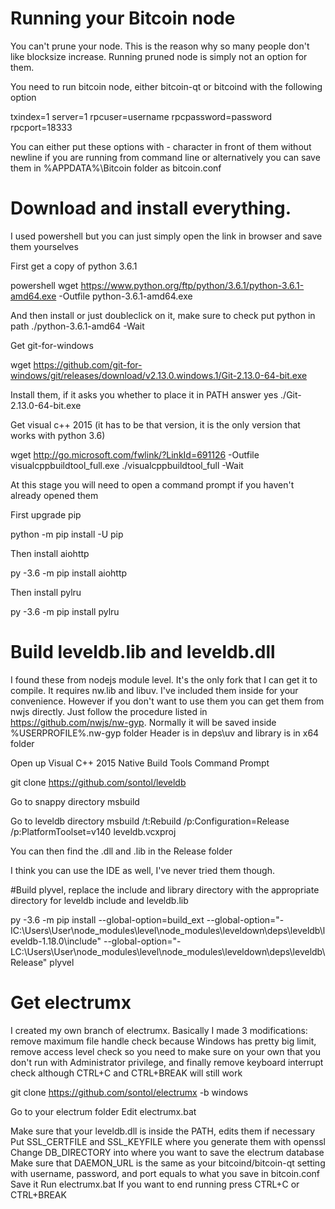 Running your Bitcoin node
==========================

You can't prune your node. This is the reason why so many people don't like blocksize increase. Running pruned node is simply not an option for them.

You need to run bitcoin node, either bitcoin-qt or bitcoind with the following option

txindex=1
server=1
rpcuser=username
rpcpassword=password
rpcport=18333

You can either put these options with - character in front of them without newline if you are running from command line or alternatively you can save them in %APPDATA%\Bitcoin folder as bitcoin.conf

Download and install everything. 
==========================

I used powershell but you can just simply open the link in browser and save them yourselves

First get a copy of python 3.6.1

powershell
wget https://www.python.org/ftp/python/3.6.1/python-3.6.1-amd64.exe -Outfile python-3.6.1-amd64.exe 

And then install or just doubleclick on it, make sure to check put python in path
./python-3.6.1-amd64 -Wait

Get git-for-windows

wget https://github.com/git-for-windows/git/releases/download/v2.13.0.windows.1/Git-2.13.0-64-bit.exe

Install them, if it asks you whether to place it in PATH answer yes
./Git-2.13.0-64-bit.exe

Get visual c++ 2015 (it has to be that version, it is the only version that works with python 3.6)

wget http://go.microsoft.com/fwlink/?LinkId=691126 -Outfile visualcppbuildtool_full.exe
./visualcppbuildtool_full -Wait

At this stage you will need to open a command prompt if you haven't already opened them

First upgrade pip

python -m pip install -U pip

Then install aiohttp

py -3.6 -m pip install aiohttp

Then install pylru

py -3.6 -m pip install pylru

Build leveldb.lib and leveldb.dll
==========================

I found these from nodejs module level. It's the only fork that I can get it to compile. It requires nw.lib and libuv. I've included them inside for your convenience. However if you don't want to use them you can get them from nwjs directly. Just follow the procedure listed in https://github.com/nwjs/nw-gyp. Normally it will be saved inside %USERPROFILE%\.nw-gyp folder
Header is in deps\uv and library is in x64 folder

Open up Visual C++ 2015 Native Build Tools Command Prompt

git clone https://github.com/sontol/leveldb

Go to snappy directory
msbuild

Go to leveldb directory
msbuild /t:Rebuild /p:Configuration=Release /p:PlatformToolset=v140 leveldb.vcxproj

You can then find the .dll and .lib in the Release folder

I think you can use the IDE as well, I've never tried them though.

#Build plyvel, replace the include and library directory with the appropriate directory for leveldb include and leveldb.lib

py -3.6 -m pip install --global-option=build_ext --global-option="-IC:\Users\User\node_modules\level\node_modules\leveldown\deps\leveldb\leveldb-1.18.0\include" --global-option="-LC:\Users\User\node_modules\level\node_modules\leveldown\deps\leveldb\Release" plyvel

Get electrumx
==========================

I created my own branch of electrumx. Basically I made 3 modifications: remove maximum file handle check because Windows has pretty big limit, remove access level check so you need to make sure on your own that you don't run with Administrator privilege, and finally remove keyboard interrupt check although CTRL+C and CTRL+BREAK will still work

git clone https://github.com/sontol/electrumx -b windows

Go to your electrum folder
Edit electrumx.bat

Make sure that your leveldb.dll is inside the PATH, edits them if necessary
Put SSL_CERTFILE and SSL_KEYFILE where you generate them with openssl
Change DB_DIRECTORY into where you want to save the electrum database
Make sure that DAEMON_URL is the same as your bitcoind/bitcoin-qt setting with username, password, and port equals to what you save in bitcoin.conf
Save it
Run electrumx.bat
If you want to end running press CTRL+C or CTRL+BREAK
